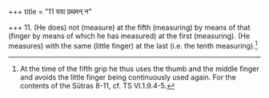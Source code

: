 +++
title = "11 यया प्रथमन् न"

+++
11. (He does) not (measure) at the fifth (measuring) by means of that (finger by means of which he has measured) at the first (measuring). (He measures) with the same (little finger) at the last (i.e. the tenth measuring).[^1]  


[^1]: At the time of the fifth grip he thus uses the thumb and the middle finger and avoids the little finger being continuously used again. For the contents of the Sūtras 8-11, cf. TS VI.1.9.4-5. 
